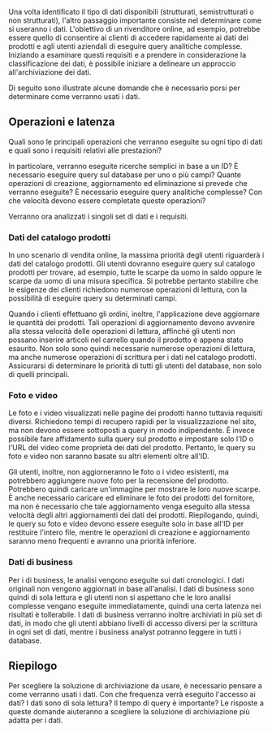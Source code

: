 Una volta identificato il tipo di dati disponibili (strutturati, semistrutturati o non strutturati), l'altro passaggio importante consiste nel determinare come si useranno i dati. L'obiettivo di un rivenditore online, ad esempio, potrebbe essere quello di consentire ai clienti di accedere rapidamente ai dati dei prodotti e agli utenti aziendali di eseguire query analitiche complesse. Iniziando a esaminare questi requisiti e a prendere in considerazione la classificazione dei dati, è possibile iniziare a delineare un approccio all'archiviazione dei dati.

Di seguito sono illustrate alcune domande che è necessario porsi per determinare come verranno usati i dati.

## <a name="operations-and-latency"></a>Operazioni e latenza

Quali sono le principali operazioni che verranno eseguite su ogni tipo di dati e quali sono i requisiti relativi alle prestazioni?

In particolare, verranno eseguite ricerche semplici in base a un ID? È necessario eseguire query sul database per uno o più campi? Quante operazioni di creazione, aggiornamento ed eliminazione si prevede che verranno eseguite? È necessario eseguire query analitiche complesse? Con che velocità devono essere completate queste operazioni?

Verranno ora analizzati i singoli set di dati e i requisiti.

### <a name="product-catalog-data"></a>Dati del catalogo prodotti

In uno scenario di vendita online, la massima priorità degli utenti riguarderà i dati del catalogo prodotti. Gli utenti dovranno eseguire query sul catalogo prodotti per trovare, ad esempio, tutte le scarpe da uomo in saldo oppure le scarpe da uomo di una misura specifica. Si potrebbe pertanto stabilire che le esigenze dei clienti richiedono numerose operazioni di lettura, con la possibilità di eseguire query su determinati campi.

Quando i clienti effettuano gli ordini, inoltre, l'applicazione deve aggiornare le quantità dei prodotti. Tali operazioni di aggiornamento devono avvenire alla stessa velocità delle operazioni di lettura, affinché gli utenti non possano inserire articoli nel carrello quando il prodotto è appena stato esaurito. Non solo sono quindi necessarie numerose operazioni di lettura, ma anche numerose operazioni di scrittura per i dati nel catalogo prodotti. Assicurarsi di determinare le priorità di tutti gli utenti del database, non solo di quelli principali.

### <a name="photos-and-videos"></a>Foto e video

Le foto e i video visualizzati nelle pagine dei prodotti hanno tuttavia requisiti diversi. Richiedono tempi di recupero rapidi per la visualizzazione nel sito, ma non devono essere sottoposti a query in modo indipendente. È invece possibile fare affidamento sulla query sul prodotto e impostare solo l'ID o l'URL del video come proprietà dei dati del prodotto. Pertanto, le query su foto e video non saranno basate su altri elementi oltre all'ID.

Gli utenti, inoltre, non aggiorneranno le foto o i video esistenti, ma potrebbero aggiungere nuove foto per la recensione del prodotto. Potrebbero quindi caricare un'immagine per mostrare le loro nuove scarpe. È anche necessario caricare ed eliminare le foto dei prodotti del fornitore, ma non è necessario che tale aggiornamento venga eseguito alla stessa velocità degli altri aggiornamenti dei dati dei prodotti. Riepilogando, quindi, le query su foto e video devono essere eseguite solo in base all'ID per restituire l'intero file, mentre le operazioni di creazione e aggiornamento saranno meno frequenti e avranno una priorità inferiore.  

### <a name="business-data"></a>Dati di business

Per i di business, le analisi vengono eseguite sui dati cronologici. I dati originali non vengono aggiornati in base all'analisi. I dati di business sono quindi di sola lettura e gli utenti non si aspettano che le loro analisi complesse vengano eseguite immediatamente, quindi una certa latenza nei risultati è tollerabile. I dati di business verranno inoltre archiviati in più set di dati, in modo che gli utenti abbiano livelli di accesso diversi per la scrittura in ogni set di dati, mentre i business analyst potranno leggere in tutti i database.

## <a name="summary"></a>Riepilogo

Per scegliere la soluzione di archiviazione da usare, è necessario pensare a come verranno usati i dati. Con che frequenza verrà eseguito l'accesso ai dati? I dati sono di sola lettura? Il tempo di query è importante? Le risposte a queste domande aiuteranno a scegliere la soluzione di archiviazione più adatta per i dati.

